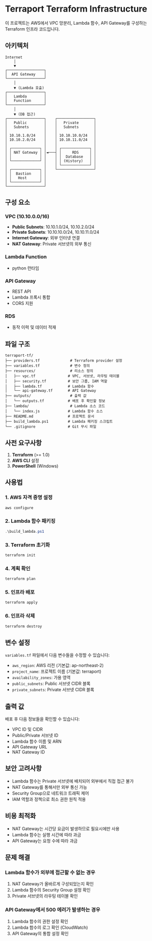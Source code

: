 # Terraport Terraform Infrastructure

이 프로젝트는 AWS에서 VPC 망분리, Lambda 함수, API Gateway를 구성하는 Terraform 인프라 코드입니다.

## 아키텍처

```
Internet
    │
    ▼
┌─────────────────┐
│  API Gateway    │
└─────────────────┘
    │
    ▼ (Lambda 호출)
┌─────────────────┐
│   Lambda        │
│   Function      │
└─────────────────┘
    │
    ▼ (DB 접근)
┌─────────────────┐    ┌─────────────────┐
│   Public        │    │   Private       │
│   Subnets       │    │   Subnets       │
│                 │    │                 │
│ 10.10.1.0/24    │    │ 10.10.10.0/24   │
│ 10.10.2.0/24    │    │ 10.10.11.0/24   │
│                 │    │                 │
│ ┌─────────────┐ │    │ ┌─────────────┐ │
│ │ NAT Gateway │ │◄───┤ │     RDS     │ │
│ │             │ │    │ │  Database   │ │
│ └─────────────┘ │    │ │ (History)   │ │
│                 │    │ └─────────────┘ │
│ ┌─────────────┐ │    └─────────────────┘
│ │  Bastion    │ │
│ │   Host      │ │
│ └─────────────┘ │
└─────────────────┘
```

## 구성 요소

### VPC (10.10.0.0/16)
- **Public Subnets**: 10.10.1.0/24, 10.10.2.0/24
- **Private Subnets**: 10.10.10.0/24, 10.10.11.0/24
- **Internet Gateway**: 외부 인터넷 연결
- **NAT Gateway**: Private 서브넷의 외부 통신

### Lambda Function
- python 런타임

### API Gateway
- REST API
- Lambda 프록시 통합
- CORS 지원

### RDS
- 동작 이력 및 데이터 적재

## 파일 구조

```
terraport-tf/
├── providers.tf              # Terraform provider 설정
├── variables.tf              # 변수 정의
├── resources/                # 리소스 정의
│   ├── vpc.tf               # VPC, 서브넷, 라우팅 테이블
│   ├── security.tf          # 보안 그룹, IAM 역할
│   ├── lambda.tf            # Lambda 함수
│   └── api-gateway.tf       # API Gateway
├── outputs/                  # 출력 값
│   └── outputs.tf           # 배포 후 확인할 정보
├── lambda/                   # Lambda 소스 코드
│   └── index.js             # Lambda 함수 소스
├── README.md                # 프로젝트 문서
├── build_lambda.ps1         # Lambda 패키징 스크립트
└── .gitignore               # Git 무시 파일
```

## 사전 요구사항

1. **Terraform** (>= 1.0)
2. **AWS CLI** 설정
3. **PowerShell** (Windows)

## 사용법

### 1. AWS 자격 증명 설정
```powershell
aws configure
```

### 2. Lambda 함수 패키징
```powershell
.\build_lambda.ps1
```

### 3. Terraform 초기화
```powershell
terraform init
```

### 4. 계획 확인
```powershell
terraform plan
```

### 5. 인프라 배포
```powershell
terraform apply
```

### 6. 인프라 삭제
```powershell
terraform destroy
```

## 변수 설정

`variables.tf` 파일에서 다음 변수들을 수정할 수 있습니다:

- `aws_region`: AWS 리전 (기본값: ap-northeast-2)
- `project_name`: 프로젝트 이름 (기본값: terraport)
- `availability_zones`: 가용 영역
- `public_subnets`: Public 서브넷 CIDR 블록
- `private_subnets`: Private 서브넷 CIDR 블록

## 출력 값

배포 후 다음 정보들을 확인할 수 있습니다:

- VPC ID 및 CIDR
- Public/Private 서브넷 ID
- Lambda 함수 이름 및 ARN
- API Gateway URL
- NAT Gateway ID

## 보안 고려사항

- Lambda 함수는 Private 서브넷에 배치되어 외부에서 직접 접근 불가
- NAT Gateway를 통해서만 외부 통신 가능
- Security Group으로 네트워크 트래픽 제어
- IAM 역할과 정책으로 최소 권한 원칙 적용

## 비용 최적화

- NAT Gateway는 시간당 요금이 발생하므로 필요시에만 사용
- Lambda 함수는 실행 시간에 따라 과금
- API Gateway는 요청 수에 따라 과금

## 문제 해결

### Lambda 함수가 외부에 접근할 수 없는 경우
1. NAT Gateway가 올바르게 구성되었는지 확인
2. Lambda 함수의 Security Group 설정 확인
3. Private 서브넷의 라우팅 테이블 확인

### API Gateway에서 500 에러가 발생하는 경우
1. Lambda 함수의 권한 설정 확인
2. Lambda 함수의 로그 확인 (CloudWatch)
3. API Gateway의 통합 설정 확인 